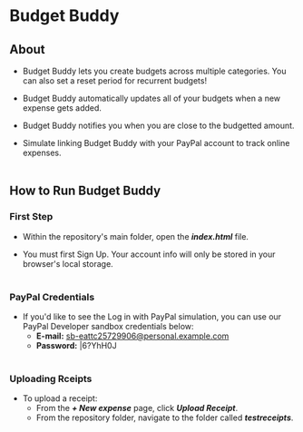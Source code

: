 # Budget Buddy
## About

* Budget Buddy lets you create budgets across multiple categories. You can also set a reset period for recurrent budgets! <br />

* Budget Buddy automatically updates all of your budgets when a new expense gets added. <br />

* Budget Buddy notifies you when you are close to the budgetted amount. <br />

* Simulate linking Budget Buddy with your PayPal account to track online expenses. <br /></br>

## How to Run Budget Buddy
### First Step
* Within the repository's main folder, open the _**index.html**_ file. <br/>

* You must first Sign Up. Your account info will only be stored in your browser's local storage.</br></br>

### PayPal Credentials
* If you'd like to see the Log in with PayPal simulation, you can use our PayPal Developer sandbox credentials below:</br>
    - **E-mail:** sb-eattc25729906@personal.example.com</br>
    - **Password:** |6?YhH0J</br></br>

### Uploading Rceipts
* To upload a receipt:</br>
    - From the _**+ New expense**_ page, click _**Upload Receipt**_.
    - From the repository folder, navigate to the folder called _**testreceipts**_.</br>

